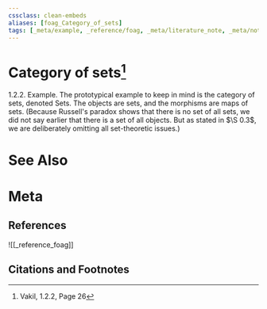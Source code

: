 ```yaml
---
cssclass: clean-embeds
aliases: [foag_Category_of_sets]
tags: [_meta/example, _reference/foag, _meta/literature_note, _meta/notation]
---
```

# Category of sets[^1]
1.2.2. Example. The prototypical example to keep in mind is the category of sets, denoted $\mathrm{Sets}$. The objects are sets, and the morphisms are maps of sets. (Because Russell's paradox shows that there is no set of all sets, we did not say earlier that there is a set of all objects. But as stated in $\S 0.3$, we are deliberately omitting all set-theoretic issues.)


# See Also

# Meta
## References
![[_reference_foag]]


## Citations and Footnotes
[^1]: Vakil,  1.2.2, Page 26